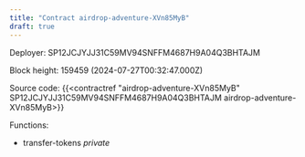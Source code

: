```yaml
---
title: "Contract airdrop-adventure-XVn85MyB"
draft: true
---
```

Deployer: SP12JCJYJJ31C59MV94SNFFM4687H9A04Q3BHTAJM


 



Block height: 159459 (2024-07-27T00:32:47.000Z)

Source code: {{<contractref "airdrop-adventure-XVn85MyB" SP12JCJYJJ31C59MV94SNFFM4687H9A04Q3BHTAJM airdrop-adventure-XVn85MyB>}}

Functions:

* transfer-tokens _private_
